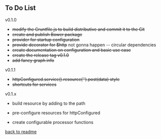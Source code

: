 ## To Do List
v0.1.0
- ~~modify the Gruntfile.js to build distributive and commit it to the Git~~
- ~~create and publish Bower package~~
- ~~provider for startup configuration~~
- ~~provide decorator for $http~~ not gonna happen -- circular dependencies
- ~~create documentation on configuration and basic use case~~
- ~~create the release tag v0.1.0~~
- ~~add fancy graph info~~

v0.1.1
- ~~httpConfigured.service().resource('').post(data) style~~
- ~~shortcuts for services~~

v0.1.x
- build resource by adding to the path
- pre-configure resources for httpConfigured

- create configurable processor functions


[back to readme](README.md)


